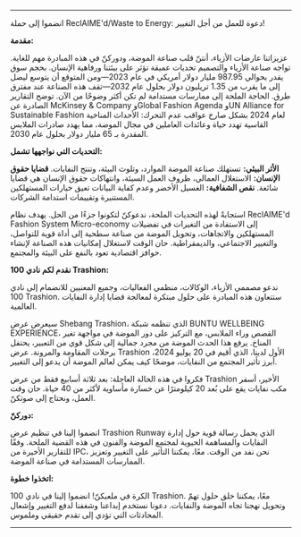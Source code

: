 ---

انضموا إلى حملة ReclAIME'd/Waste to Energy: دعوة للعمل من أجل التغيير!

**مقدمة:**

عزيزاتنا عارضات الأزياء، أنتنّ قلب صناعة الموضة، ودوركنّ في هذه المبادرة مهم للغاية. تواجه صناعة الأزياء والتصميم تحديات عميقة تؤثر على بيئتنا ورفاهية الإنسان. بحجم سوق يقدر بحوالي 987.95 مليار دولار أمريكي في عام 2023—ومن المتوقع أن يتوسع ليصل إلى ما يقرب من 1.35 تريليون دولار بحلول عام 2032—تقف هذه الصناعة عند مفترق طرق. الحاجة الملحة إلى ممارسات مستدامة لم تكن أكثر وضوحًا من الآن. توضح التقارير الصادرة عن McKinsey & Company وGlobal Fashion Agenda وUN Alliance for Sustainable Fashion لعام 2024 بشكل صارخ عواقب عدم التحرك: الأحداث المناخية القاسية تهدد حياة وعائدات العاملين في مجال الموضة، مما يهدد صادرات الملابس المقدرة بـ 65 مليار دولار بحلول عام 2030.

**التحديات التي نواجهها تشمل:**

**الأثر البيئي:** تستهلك صناعة الموضة الموارد، وتلوث البيئة، وتنتج النفايات.
**قضايا حقوق الإنسان:** الاستغلال العمالي، ظروف العمل السيئة، وانتهاكات حقوق الإنسان هي قضايا شائعة.
**نقص الشفافية:** الغسيل الأخضر وعدم كفاية البيانات تعيق خيارات المستهلكين المستنيرة وتقييمات استدامة الشركات.

استجابةً لهذه التحديات الملحة، ندعوكنّ لتكونوا جزءًا من الحل. يهدف نظام ReclAIME'd Fashion System Micro-economy إلى الاستفادة من التغيرات في تفضيلات المستهلكين والاتجاهات، وتحويل الموضة من صناعة سطحية إلى أداة قوية للتواصل، والتغيير الاجتماعي، والديمقراطية. حان الوقت لاستغلال إمكانيات هذه الصناعة لإنشاء حوافز اقتصادية تعود بالنفع على البيئة والمجتمع.

**نقدم لكم نادي 100 Trashion:**

ندعو مصممي الأزياء، الوكالات، منظمي الفعاليات، وجميع المعنيين للانضمام إلى نادي 100 Trashion. ستتعاون هذه المبادرة على حلول مبتكرة لمعالجة قضايا إدارة النفايات العالمية.

سيعرض عرض Shebang Trashion، الذي تنظمه شبكة BUNTU WELLBEING EXPERIENCE، القصص وراء الملابس، مع التركيز على دور الموضة في مواجهة تغير المناخ. يرفع هذا الحدث الموضة من مجرد جمالية إلى شكل قوي من التعبير، يحتفل برحلات المقاومة والمرونة. عرض Trashion الأول لدينا، الذي أقيم في 20 يوليو 2024، أبرز تأثير المجتمع من النفايات، موضحًا كيف يمكن لعالم الموضة أن يدعو إلى التغيير.

فكروا في هذه الحالة العاجلة: بعد ثلاثة أسابيع فقط من عرض Trashion الأخير، أسفر مكب نفايات يقع على بُعد 20 كيلومترًا عن خسارة مأساوية لأكثر من 40 حياة. حان وقت العمل، ونحتاج إلى صوتكنّ.

**دوركنّ:**

انضموا إلينا في تنظيم عرض Trashion Runway الذي يحمل رسالة قوية حول إدارة النفايات والمساهمة الحيوية لمجتمع الموضة والفنون في هذه القضية الملحة. وفقًا للتقارير الأخيرة من IPC، نحن نفد من الوقت. معًا، يمكننا التأثير على التغيير وتعزيز الممارسات المستدامة في صناعة الموضة.

**اتخذوا خطوة:**

الكرة في ملعبكنّ! انضموا إلينا في نادي 100 Trashion. معًا، يمكننا خلق حلول تهمّ وتحويل نهجنا تجاه الموضة والنفايات. دعونا نستخدم إبداعنا وشغفنا لدفع التغيير وإشعال المحادثات التي تؤدي إلى تقدم حقيقي وملموس.

---